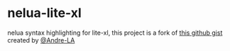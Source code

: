 # nelua-lite-xl
nelua syntax highlighting for lite-xl, this project is a fork of [this github gist](https://gist.githubusercontent.com/Andre-LA/2f56f69bc7b3ac9042534bb2c831639b/raw/8db9e3a3214c878074219754e9ae3026c0561972/language_nelua.lua) created by [@Andre-LA](https://github.com/Andre-LA/)
